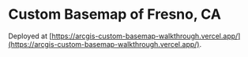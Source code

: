 # Custom Basemap of Fresno, CA

Deployed at [https://arcgis-custom-basemap-walkthrough.vercel.app/](https://arcgis-custom-basemap-walkthrough.vercel.app/).
